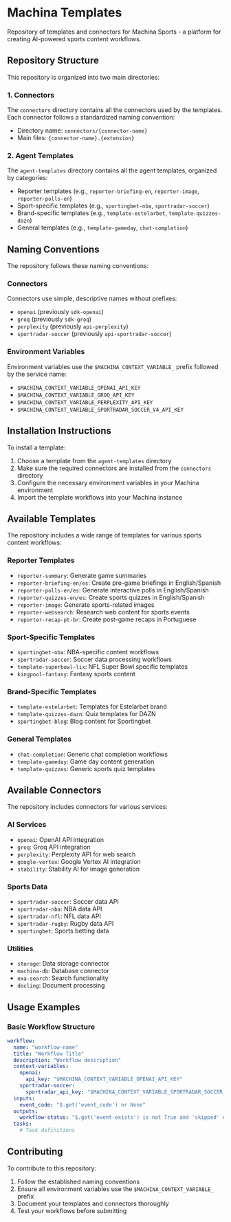 # Machina Templates
Repository of templates and connectors for Machina Sports - a platform for creating AI-powered sports content workflows.

## Repository Structure

This repository is organized into two main directories:

### 1. Connectors
The `connectors` directory contains all the connectors used by the templates. Each connector follows a standardized naming convention:

- Directory name: `connectors/{connector-name}`
- Main files: `{connector-name}.{extension}`

### 2. Agent Templates
The `agent-templates` directory contains all the agent templates, organized by categories:

- Reporter templates (e.g., `reporter-briefing-en`, `reporter-image`, `reporter-polls-en`)
- Sport-specific templates (e.g., `sportingbet-nba`, `sportradar-soccer`)
- Brand-specific templates (e.g., `template-estelarbet`, `template-quizzes-dazn`)
- General templates (e.g., `template-gameday`, `chat-completion`)

## Naming Conventions

The repository follows these naming conventions:

### Connectors
Connectors use simple, descriptive names without prefixes:
- `openai` (previously `sdk-openai`)
- `groq` (previously `sdk-groq`)
- `perplexity` (previously `api-perplexity`)
- `sportradar-soccer` (previously `api-sportradar-soccer`)

### Environment Variables
Environment variables use the `$MACHINA_CONTEXT_VARIABLE_` prefix followed by the service name:
- `$MACHINA_CONTEXT_VARIABLE_OPENAI_API_KEY`
- `$MACHINA_CONTEXT_VARIABLE_GROQ_API_KEY`
- `$MACHINA_CONTEXT_VARIABLE_PERPLEXITY_API_KEY`
- `$MACHINA_CONTEXT_VARIABLE_SPORTRADAR_SOCCER_V4_API_KEY`

## Installation Instructions

To install a template:

1. Choose a template from the `agent-templates` directory
2. Make sure the required connectors are installed from the `connectors` directory
3. Configure the necessary environment variables in your Machina environment
4. Import the template workflows into your Machina instance

## Available Templates

The repository includes a wide range of templates for various sports content workflows:

### Reporter Templates
- `reporter-summary`: Generate game summaries
- `reporter-briefing-en/es`: Create pre-game briefings in English/Spanish
- `reporter-polls-en/es`: Generate interactive polls in English/Spanish
- `reporter-quizzes-en/es`: Create sports quizzes in English/Spanish
- `reporter-image`: Generate sports-related images
- `reporter-websearch`: Research web content for sports events
- `reporter-recap-pt-br`: Create post-game recaps in Portuguese

### Sport-Specific Templates
- `sportingbet-nba`: NBA-specific content workflows
- `sportradar-soccer`: Soccer data processing workflows
- `template-superbowl-lix`: NFL Super Bowl specific templates
- `kingpool-fantasy`: Fantasy sports content

### Brand-Specific Templates
- `template-estelarbet`: Templates for Estelarbet brand
- `template-quizzes-dazn`: Quiz templates for DAZN
- `sportingbet-blog`: Blog content for Sportingbet

### General Templates
- `chat-completion`: Generic chat completion workflows
- `template-gameday`: Game day content generation
- `template-quizzes`: Generic sports quiz templates

## Available Connectors

The repository includes connectors for various services:

### AI Services
- `openai`: OpenAI API integration
- `groq`: Groq API integration
- `perplexity`: Perplexity API for web search
- `google-vertex`: Google Vertex AI integration
- `stability`: Stability AI for image generation

### Sports Data
- `sportradar-soccer`: Soccer data API
- `sportradar-nba`: NBA data API
- `sportradar-nfl`: NFL data API
- `sportradar-rugby`: Rugby data API
- `sportingbet`: Sports betting data

### Utilities
- `storage`: Data storage connector
- `machina-db`: Database connector
- `exa-search`: Search functionality
- `docling`: Document processing

## Usage Examples

### Basic Workflow Structure
```yaml
workflow:
  name: "workflow-name"
  title: "Workflow Title"
  description: "Workflow description"
  context-variables:
    openai:
      api_key: "$MACHINA_CONTEXT_VARIABLE_OPENAI_API_KEY"
    sportradar-soccer:
      sportradar_api_key: "$MACHINA_CONTEXT_VARIABLE_SPORTRADAR_SOCCER_V4_API_KEY"
  inputs:
    event_code: "$.get('event_code') or None"
  outputs:
    workflow-status: "$.get('event-exists') is not True and 'skipped' or 'executed'"
  tasks:
    # Task definitions
```

## Contributing

To contribute to this repository:

1. Follow the established naming conventions
2. Ensure all environment variables use the `$MACHINA_CONTEXT_VARIABLE_` prefix
3. Document your templates and connectors thoroughly
4. Test your workflows before submitting